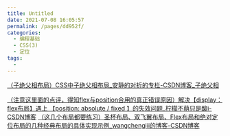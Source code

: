 ```yaml
---
title: Untitled
date: 2021-07-08 16:05:57
permalink: /pages/dd952f/
categories:
  - 编程基础
  - CSS(3)
  - 定位
tags:
  - 
---
```


[（子绝父相布局）CSS中子绝父相布局_安静的对折的专栏-CSDN博客_子绝父相](https://blog.csdn.net/k491022087/article/details/52389537) 

 [（注意这里面的点评，得知flex与position合用的真正错误原因）解决【display：flex布局】遇上 【position: absolute / fixed 】的失效问题_柠檬不萌只是酸i-CSDN博客](https://blog.csdn.net/Miss_liangrm/article/details/99184017?utm_medium=distribute.pc_relevant_t0.none-task-blog-BlogCommendFromMachineLearnPai2-1.channel_param&depth_1-utm_source=distribute.pc_relevant_t0.none-task-blog-BlogCommendFromMachineLearnPai2-1.channel_param) 
 [（这几个布局都要练习）圣杯布局、双飞翼布局、Flex布局和绝对定位布局的几种经典布局的具体实现示例_wangchengiii的博客-CSDN博客](https://blog.csdn.net/wangchengiii/article/details/77926868?utm_medium=distribute.pc_aggpage_search_result.none-task-blog-2~all~first_rank_v2~rank_v25-1-77926868.nonecase&utm_term=css%E7%94%A8flex%E5%B8%83%E5%B1%80%E5%90%8E%E8%BF%98%E8%83%BD%E7%BB%9D%E5%AF%B9%E5%AE%9A%E4%BD%8D%E5%90%97&spm=1000.2123.3001.4430) 


